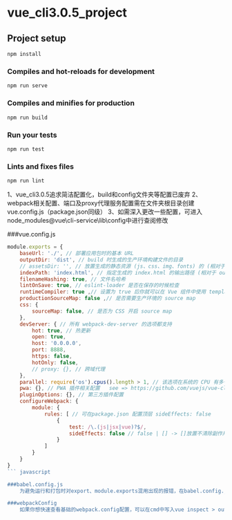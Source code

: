 # vue_cli3.0.5_project

## Project setup
```
npm install
```

### Compiles and hot-reloads for development
```
npm run serve
```

### Compiles and minifies for production
```
npm run build
```

### Run your tests
```
npm run test
```

### Lints and fixes files
```
npm run lint
```

1、vue_cli3.0.5追求简洁配置化，build和config文件夹等配置已废弃
2、webpack相关配置、端口及proxy代理服务配置需在文件夹根目录创建vue.config.js（package.json同级）
3、如需深入更改一些配置，可进入node_modules\@vue\cli-service\lib\config中进行查阅修改

###vue.config.js
``` javascript
module.exports = {
	baseUrl: './', // 部署应用包时的基本 URL
	outputDir: 'dist', // build 时生成的生产环境构建文件的目录
	// assetsDir: '', // 放置生成的静态资源 (js、css、img、fonts) 的 (相对于 outputDir 的) 目录
	indexPath: 'index.html', // 指定生成的 index.html 的输出路径 (相对于 outputDir)
	filenameHashing: true, // 文件名哈希
	lintOnSave: true, // eslint-loader 是否在保存的时候检查
	runtimeCompiler: true ,// 设置为 true 后你就可以在 Vue 组件中使用 template 选项
	productionSourceMap: false ,// 是否需要生产环境的 source map
	css: {
		sourceMap: false, // 是否为 CSS 开启 source map
	},
	devServer: { // 所有 webpack-dev-server 的选项都支持
		hot: true, // 热更新
		open: true,
		host: '0.0.0.0',
		port: 8888,
		https: false,
		hotOnly: false,
 		// proxy: {}, // 跨域代理
 	},
 	parallel: require('os').cpus().length > 1, // 该选项在系统的 CPU 有多于一个内核时自动启用，仅作用于生产构建
 	pwa: {}, // PWA 插件相关配置   see => https://github.com/vuejs/vue-cli/tree/dev/packages/%40vue/cli-plugin-pwa
	pluginOptions: {}, // 第三方插件配置
	configureWebpack: {
		module: {
			rules: [ // 可在package.json 配置顶层 sideEffects: false
				{
					test: /\.(js|jsx|vue)?$/,
					sideEffects: false // false | [] -> []放置不清除副作用文件
				}
			]
		}
	}
}
``` javascript

###babel.config.js
	为避免运行和打包时对export、module.exports混用出现的报错，在babel.config.js添加 plugins: []，即可不报错

###webpackConfig
	如果你想快速查看基础的webpack.config配置，可以在cmd中写入vue inspect > outpot.js,回车查看output.js文件

